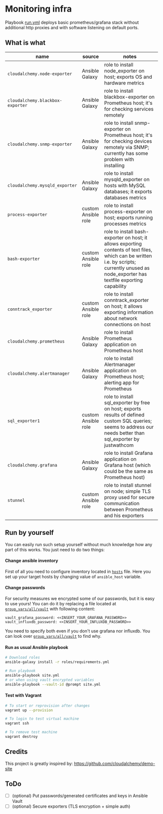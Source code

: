 # Monitoring infra

Playbook [run.yml](run.yml) deploys basic prometheus/grafana stack without additional http proxies and with software listening on default ports.

## What is what

| name | source | notes |
| -------------- | ------------- | -----------------------------------|
| `cloudalchemy.node-exporter` | Ansible Galaxy | role to install node_exporter on host; exports OS and hardware metrics |
| `cloudalchemy.blackbox-exporter` | Ansible Galaxy | role to install blackbox-exporter on Prometheus host; it's for checking services remotely |
| `cloudalchemy.snmp-exporter` | Ansible Galaxy | role to install snmp-exporter on Prometheus host; it's for checking devices remotely via SNMP; currently has some problem with installing |
| `cloudalchemy.mysqld_exporter` | Ansible Galaxy | role to install mysqld_exporter on hosts with MySQL databases; it exports databases metrics |
| `process-exporter` | custom Ansible role | role to install process-exporter on host; exports running processes metrics |
| `bash-exporter` | custom Ansible role | role to install bash-exporter on host; it allows exporting contents of text files, which can be written i.e. by scripts; currently unused as node_exporter has textfile exporting capability |
| `conntrack_exporter` | custom Ansible role | role to install conntrack_exporter on host; it allows exporting information about network connections on host |
| `cloudalchemy.prometheus` | Ansible Galaxy | role to install Prometheus application on Prometheus host |
| `cloudalchemy.alertmanager` | Ansible Galaxy | role to install Alertmanager application on Prometheus host; alerting app for Prometheus |
| `sql_exporter1` | custom Ansible role | role to install sql_exporter by free on host; exports results of defined custom SQL queries; seems to address our needs better than sql_exporter by justwathcom|
| `cloudalchemy.grafana`| Ansible Galaxy | role to install Grafana application on Grafana host (which could be the same as Prometheus host) |
| `stunnel` | custom Ansible role | role to install stunnel on node; simple TLS proxy used for secure communication between Prometheus and his exporters |

## Run by yourself

You can easily run such setup yourself without much knowledge how any part of this works. You just need to do two things:

#### Change ansible inventory

First of all you need to configure inventory located in [`hosts`](hosts) file. Here you set up your target hosts by changing value of `ansible_host` variable.

#### Change passwords

For security measures we encrypted some of our passwords, but it is easy to use yours! You can do it by replacing a file located at [`group_vars/all/vault`](group_vars/all/vault) with following content:

```
vault_grafana_password: <<INSERT_YOUR_GRAFANA_PASSWORD>>
vault_influxdb_password: <<INSERT_YOUR_INFLUXDB_PASSWORD>>
```

You need to specify both even if you don't use grafana nor influxdb. You can look over [`group_vars/all/vault`](group_vars/all/vars) to find why.

#### Run as usual Ansible playbook

```bash
# Download roles
ansible-galaxy install -r roles/requirements.yml

# Run playbook
ansible-playbook site.yml
# or when using vault encrypted variables
ansible-playbook --vault-id @prompt site.yml
```
#### Test with Vagrant

```bash
# To start or reprovision after changes
vagrant up --provision

# To login to test virtual machine
vagrant ssh

# To remove test machine
vagrant destroy
```

## Credits

This project is greatly inspired by:
https://github.com/cloudalchemy/demo-site

## ToDo

- [ ] (optional) Put passwords/generated certificates and keys in Ansible Vault
- [ ] (optional) Secure exporters (TLS encryption + simple auth)

